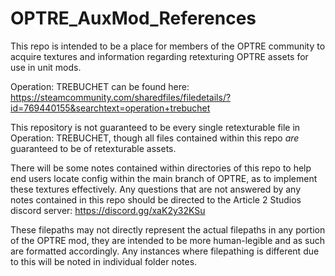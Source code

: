 # OPTRE_AuxMod_References
This repo is intended to be a place for members of the OPTRE community to acquire textures and information regarding retexturing OPTRE assets for use in unit mods.

Operation: TREBUCHET can be found here: https://steamcommunity.com/sharedfiles/filedetails/?id=769440155&searchtext=operation+trebuchet

This repository is not guaranteed to be every single retexturable file in Operation: TREBUCHET, though all files contained within this repo *are* guaranteed to be of retexturable assets.

There will be some notes contained within directories of this repo to help end users locate config within the main branch of OPTRE, as to implement these textures effectively. Any questions that are not answered by any notes contained in this repo should be directed to the Article 2 Studios discord server: https://discord.gg/xaK2y32KSu

These filepaths may not directly represent the actual filepaths in any portion of the OPTRE mod, they are intended to be more human-legible and as such are formatted accordingly. Any instances where filepathing is different due to this will be noted in individual folder notes.
